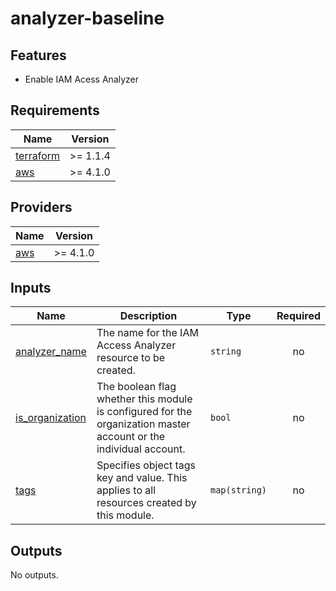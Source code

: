# analyzer-baseline

## Features

- Enable IAM Acess Analyzer

<!-- BEGINNING OF PRE-COMMIT-TERRAFORM DOCS HOOK -->
## Requirements

| Name | Version |
|------|---------|
| <a name="requirement_terraform"></a> [terraform](#requirement\_terraform) | >= 1.1.4 |
| <a name="requirement_aws"></a> [aws](#requirement\_aws) | >= 4.1.0 |

## Providers

| Name | Version |
|------|---------|
| <a name="provider_aws"></a> [aws](#provider\_aws) | >= 4.1.0 |

## Inputs

| Name | Description | Type | Required |
|------|-------------|------|:--------:|
| <a name="input_analyzer_name"></a> [analyzer\_name](#input\_analyzer\_name) | The name for the IAM Access Analyzer resource to be created. | `string` | no |
| <a name="input_is_organization"></a> [is\_organization](#input\_is\_organization) | The boolean flag whether this module is configured for the organization master account or the individual account. | `bool` | no |
| <a name="input_tags"></a> [tags](#input\_tags) | Specifies object tags key and value. This applies to all resources created by this module. | `map(string)` | no |

## Outputs

No outputs.
<!-- END OF PRE-COMMIT-TERRAFORM DOCS HOOK -->
